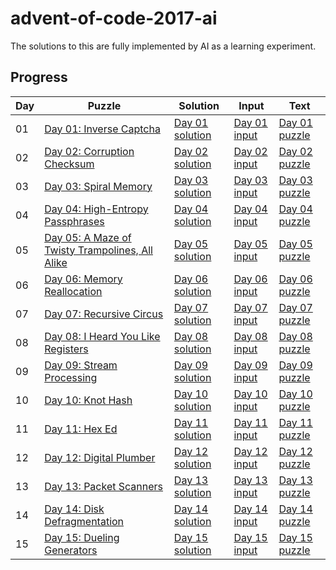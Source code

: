 # advent-of-code-2017-ai
The solutions to this are fully implemented by AI as a learning experiment.

## Progress

| Day | Puzzle                                               | Solution                                       | Input                                        | Text                                         |
|-----|------------------------------------------------------|------------------------------------------------|----------------------------------------------|----------------------------------------------|
| 01  | [Day 01: Inverse Captcha](https://adventofcode.com/2017/day/1) | [Day 01 solution](src/solutions/day01/mod.rs) | [Day 01 input](src/solutions/day01/input.txt) | [Day 01 puzzle](src/solutions/day01/puzzle.txt) |
| 02  | [Day 02: Corruption Checksum](https://adventofcode.com/2017/day/2) | [Day 02 solution](src/solutions/day02/mod.rs) | [Day 02 input](src/solutions/day02/input.txt) | [Day 02 puzzle](src/solutions/day02/puzzle.txt) |
| 03  | [Day 03: Spiral Memory](https://adventofcode.com/2017/day/3) | [Day 03 solution](src/solutions/day03/mod.rs) | [Day 03 input](src/solutions/day03/input.txt) | [Day 03 puzzle](src/solutions/day03/puzzle.txt) |
| 04  | [Day 04: High-Entropy Passphrases](https://adventofcode.com/2017/day/4) | [Day 04 solution](src/solutions/day04/mod.rs) | [Day 04 input](src/solutions/day04/input.txt) | [Day 04 puzzle](src/solutions/day04/puzzle.txt) |
| 05  | [Day 05: A Maze of Twisty Trampolines, All Alike](https://adventofcode.com/2017/day/5) | [Day 05 solution](src/solutions/day05/mod.rs) | [Day 05 input](src/solutions/day05/input.txt) | [Day 05 puzzle](src/solutions/day05/puzzle.txt) |
| 06  | [Day 06: Memory Reallocation](https://adventofcode.com/2017/day/6) | [Day 06 solution](src/solutions/day06/mod.rs) | [Day 06 input](src/solutions/day06/input.txt) | [Day 06 puzzle](src/solutions/day06/puzzle.txt) |
| 07  | [Day 07: Recursive Circus](https://adventofcode.com/2017/day/7) | [Day 07 solution](src/solutions/day07/mod.rs) | [Day 07 input](src/solutions/day07/input.txt) | [Day 07 puzzle](src/solutions/day07/puzzle.txt) |
| 08  | [Day 08: I Heard You Like Registers](https://adventofcode.com/2017/day/8) | [Day 08 solution](src/solutions/day08/mod.rs) | [Day 08 input](src/solutions/day08/input.txt) | [Day 08 puzzle](src/solutions/day08/puzzle.txt) |
| 09  | [Day 09: Stream Processing](https://adventofcode.com/2017/day/9) | [Day 09 solution](src/solutions/day09/mod.rs) | [Day 09 input](src/solutions/day09/input.txt) | [Day 09 puzzle](src/solutions/day09/puzzle.txt) |
| 10  | [Day 10: Knot Hash](https://adventofcode.com/2017/day/10) | [Day 10 solution](src/solutions/day10/mod.rs) | [Day 10 input](src/solutions/day10/input.txt) | [Day 10 puzzle](src/solutions/day10/puzzle.txt) |
| 11  | [Day 11: Hex Ed](https://adventofcode.com/2017/day/11) | [Day 11 solution](src/solutions/day11/mod.rs) | [Day 11 input](src/solutions/day11/input.txt) | [Day 11 puzzle](src/solutions/day11/puzzle.txt) |
| 12  | [Day 12: Digital Plumber](https://adventofcode.com/2017/day/12) | [Day 12 solution](src/solutions/day12/mod.rs) | [Day 12 input](src/solutions/day12/input.txt) | [Day 12 puzzle](src/solutions/day12/puzzle.txt) |
| 13  | [Day 13: Packet Scanners](https://adventofcode.com/2017/day/13) | [Day 13 solution](src/solutions/day13/mod.rs) | [Day 13 input](src/solutions/day13/input.txt) | [Day 13 puzzle](src/solutions/day13/puzzle.txt) |
| 14  | [Day 14: Disk Defragmentation](https://adventofcode.com/2017/day/14) | [Day 14 solution](src/solutions/day14/mod.rs) | [Day 14 input](src/solutions/day14/input.txt) | [Day 14 puzzle](src/solutions/day14/puzzle.txt) |
| 15  | [Day 15: Dueling Generators](https://adventofcode.com/2017/day/15) | [Day 15 solution](src/solutions/day15/mod.rs) | [Day 15 input](src/solutions/day15/input.txt) | [Day 15 puzzle](src/solutions/day15/puzzle.txt) |
